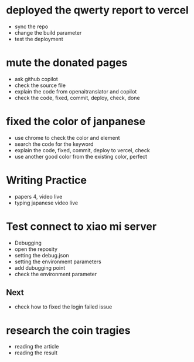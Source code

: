 # deployed the qwerty report to vercel
- sync the repo
- change the build parameter
- test the deployment
# mute the donated pages
- ask github copilot
- check the source file
- explain the code from openaitranslator and copilot
- check the code, fixed, commit, deploy, check, done
# fixed the color of janpanese
- use chrome to check the color and element
- search the code for the keyword
- explain the code, fixed, commit, deploy to vercel, check
- use another good color from the existing color, perfect

# Writing Practice
- papers 4, video live
- typing japanese video live
# Test connect to xiao mi server
- Debugging
- open the reposity
- setting the debug.json
- setting the environment parameters
- add dubugging point
- check the environment parameter
## Next
- check how to fixed the login failed issue
# research the coin tragies
- reading the article
- reading the result